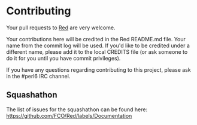 # Contributing

Your pull requests to [Red](https://github.com/FCO/Red) are very welcome.

Your contributions here will be credited in the Red README.md file. Your name from the commit log will be used. If you'd like to be credited under a different name, please add it to the local CREDITS file (or ask someone to do it for you until you have commit privileges).

If you have any questions regarding contributing to this project, please ask in the #perl6 IRC channel.

## Squashathon

The list of issues for the squashathon can be found here: https://github.com/FCO/Red/labels/Documentation
